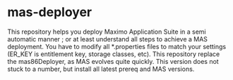 # mas-deployer


This repository helps you deploy Maximo Application Suite in a semi automatic manner ; or at least understand all steps to achieve a MAS deployment.
You have to modify all \*.properties files to match your settings (ER_KEY is entitlement key, storage classes, etc).
This repository replace the mas86Deployer, as MAS evolves quite quickly. This version does not stuck to a number, but install all latest prereq and MAS versions.
